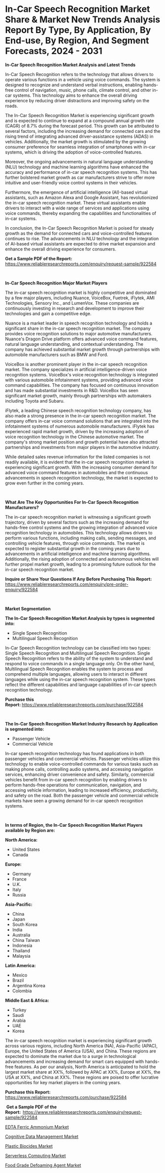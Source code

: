 <p><h1>In-Car Speech Recognition Market Share & Market New Trends Analysis Report By Type, By Application, By End-use, By Region, And Segment Forecasts, 2024 - 2031</h1></p><p><strong>In-Car Speech Recognition Market Analysis and Latest Trends</strong></p>
<p><p>In-Car Speech Recognition refers to the technology that allows drivers to operate various functions in a vehicle using voice commands. The system is designed to recognize and understand verbal instructions, enabling hands-free control of navigation, music, phone calls, climate control, and other in-car systems. This technology aims to enhance the overall driving experience by reducing driver distractions and improving safety on the roads.</p><p>The In-Car Speech Recognition Market is experiencing significant growth and is expected to continue to expand at a compound annual growth rate (CAGR) of 8.7% during the forecast period. This growth can be attributed to several factors, including the increasing demand for connected cars and the rising trend of integrating advanced driver-assistance systems (ADAS) in vehicles. Additionally, the market growth is stimulated by the growing consumer preference for seamless integration of smartphones with in-car systems, which is driving the adoption of voice-controlled features.</p><p>Moreover, the ongoing advancements in natural language understanding (NLU) technology and machine learning algorithms have enhanced the accuracy and performance of in-car speech recognition systems. This has further bolstered market growth as car manufacturers strive to offer more intuitive and user-friendly voice control systems in their vehicles.</p><p>Furthermore, the emergence of artificial intelligence (AI)-based virtual assistants, such as Amazon Alexa and Google Assistant, has revolutionized the in-car speech recognition market. These virtual assistants enable drivers to interact with a wide range of services and applications using voice commands, thereby expanding the capabilities and functionalities of in-car systems.</p><p>In conclusion, the In-Car Speech Recognition Market is poised for steady growth as the demand for connected cars and voice-controlled features continues to rise. The advancements in NLU technology and the integration of AI-based virtual assistants are expected to drive market expansion and enhance the overall driving experience for consumers.</p></p>
<p><strong>Get a Sample PDF of the Report:&nbsp;</strong> <a href="https://www.reliableresearchreports.com/enquiry/request-sample/922584">https://www.reliableresearchreports.com/enquiry/request-sample/922584</a></p>
<p>&nbsp;</p>
<p><strong>In-Car Speech Recognition Major Market Players</strong></p>
<p><p>The in-car speech recognition market is highly competitive and dominated by a few major players, including Nuance, VoiceBox, Fuetrek, iFlytek, AMI Technologies, Sensory Inc., and LumenVox. These companies are continuously investing in research and development to improve their technologies and gain a competitive edge.</p><p>Nuance is a market leader in speech recognition technology and holds a significant share in the in-car speech recognition market. The company provides voice recognition solutions to major automotive manufacturers. Nuance's Dragon Drive platform offers advanced voice command features, natural language understanding, and contextual understanding. The company has achieved substantial market growth through partnerships with automobile manufacturers such as BMW and Ford.</p><p>VoiceBox is another prominent player in the in-car speech recognition market. The company specializes in artificial intelligence-driven voice recognition systems. VoiceBox's voice recognition technology is integrated with various automobile infotainment systems, providing advanced voice command capabilities. The company has focused on continuous innovation and has made substantial investments in R&D. VoiceBox has seen significant market growth, mainly through partnerships with automakers including Toyota and Subaru.</p><p>iFlytek, a leading Chinese speech recognition technology company, has also made a strong presence in the in-car speech recognition market. The company offers in-car voice command solutions that are integrated into the infotainment systems of numerous automobile manufacturers. iFlytek has experienced rapid market growth, driven by the increasing adoption of voice recognition technology in the Chinese automotive market. The company's strong market position and growth potential have also attracted partnerships and investments from major players in the automotive industry.</p><p>While detailed sales revenue information for the listed companies is not readily available, it is evident that the in-car speech recognition market is experiencing significant growth. With the increasing consumer demand for advanced voice command features in automobiles and the continuous advancements in speech recognition technology, the market is expected to grow even further in the coming years.</p></p>
<p>&nbsp;</p>
<p><strong>What Are The Key Opportunities For In-Car Speech Recognition Manufacturers?</strong></p>
<p><p>The in-car speech recognition market is witnessing a significant growth trajectory, driven by several factors such as the increasing demand for hands-free control systems and the growing integration of advanced voice recognition technology in automobiles. This technology allows drivers to perform various functions, including making calls, sending messages, and controlling vehicle features, through voice commands. The market is expected to register substantial growth in the coming years due to advancements in artificial intelligence and machine learning algorithms. Additionally, the rising adoption of connected and autonomous vehicles will further propel market growth, leading to a promising future outlook for the in-car speech recognition market.</p></p>
<p><strong>Inquire or Share Your Questions If Any Before Purchasing This Report:</strong> <a href="https://www.reliableresearchreports.com/enquiry/pre-order-enquiry/922584">https://www.reliableresearchreports.com/enquiry/pre-order-enquiry/922584</a></p>
<p>&nbsp;</p>
<p><strong>Market Segmentation</strong></p>
<p><strong>The In-Car Speech Recognition Market Analysis by types is segmented into:</strong></p>
<p><ul><li>Single Speech Recognition</li><li>Multilingual Speech Recognition</li></ul></p>
<p><p>In-Car Speech Recognition technology can be classified into two types: Single Speech Recognition and Multilingual Speech Recognition. Single Speech Recognition refers to the ability of the system to understand and respond to voice commands in a single language only. On the other hand, Multilingual Speech Recognition enables the system to process and comprehend multiple languages, allowing users to interact in different languages while using the in-car speech recognition system. These types reflect the different capabilities and language capabilities of in-car speech recognition technology.</p></p>
<p><strong>Purchase this Report:&nbsp;</strong><a href="https://www.reliableresearchreports.com/purchase/922584">https://www.reliableresearchreports.com/purchase/922584</a></p>
<p>&nbsp;</p>
<p><strong>The In-Car Speech Recognition Market Industry Research by Application is segmented into:</strong></p>
<p><ul><li>Passenger Vehicle</li><li>Commercial Vehicle</li></ul></p>
<p><p>In-car speech recognition technology has found applications in both passenger vehicles and commercial vehicles. Passenger vehicles utilize this technology to enable voice-controlled commands for various tasks such as making phone calls, controlling audio systems, and accessing navigation services, enhancing driver convenience and safety. Similarly, commercial vehicles benefit from in-car speech recognition by enabling drivers to perform hands-free operations for communication, navigation, and accessing vehicle information, leading to increased efficiency, productivity, and safety on the road. Both the passenger vehicle and commercial vehicle markets have seen a growing demand for in-car speech recognition systems.</p></p>
<p>&nbsp;</p>
<p><strong>In terms of Region, the In-Car Speech Recognition Market Players available by Region are:</strong></p>
<p>
    <p> <strong> North America: </strong>
        <ul>
            <li>United States</li>
            <li>Canada</li>
        </ul>
        </p> 
    <p> <strong> Europe: </strong>
        <ul>
            <li>Germany</li>
            <li>France</li>
            <li>U.K.</li>
            <li>Italy</li>
            <li>Russia</li>
        </ul>
        </p> 
    <p> <strong> Asia-Pacific: </strong>
        <ul>
            <li>China</li>
            <li>Japan</li>
            <li>South Korea</li>
            <li>India</li>
            <li>Australia</li>
            <li>China Taiwan</li>
            <li>Indonesia</li>
            <li>Thailand</li>
            <li>Malaysia</li>
        </ul>
        </p> 
    <p> <strong> Latin America: </strong>
        <ul>
            <li>Mexico</li>
            <li>Brazil</li>
            <li>Argentina Korea</li>
            <li>Colombia</li>
        </ul>
        </p> 
    <p> <strong> Middle East & Africa: </strong>
        <ul>
            <li>Turkey</li>
            <li>Saudi</li>
            <li>Arabia</li>
            <li>UAE</li>
            <li>Korea</li>
        </ul>
    </p>
    </p>
<p><p>The in-car speech recognition market is experiencing significant growth across various regions, including North America (NA), Asia-Pacific (APAC), Europe, the United States of America (USA), and China. These regions are expected to dominate the market due to a surge in technological advancements and increasing demand for smart cars equipped with hands-free features. As per our analysis, North America is anticipated to hold the largest market share at XX%, followed by APAC at XX%, Europe at XX%, the USA at XX%, and China at XX%. These regions are poised to offer lucrative opportunities for key market players in the coming years.</p></p>
<p><strong>Purchase this Report: </strong><a href="https://www.reliableresearchreports.com/purchase/922584">https://www.reliableresearchreports.com/purchase/922584</a></p>
<p>&nbsp;<strong>Get a Sample PDF of the Report:&nbsp;&nbsp;</strong><a href="https://www.reliableresearchreports.com/enquiry/request-sample/922584">https://www.reliableresearchreports.com/enquiry/request-sample/922584</a></p>
<p><strong></strong></p>
<p><p><a href="https://medium.com/@tyreekhuel2023/edta-ferric-ammonium-market-insight-market-trends-growth-forecasted-from-2024-to-2031-a604b04f5d5b">EDTA Ferric Ammonium Market</a></p><p><a href="https://github.com/dzharov81/Market-Research-Report-List-2/blob/main/cognitive-data-management-market.md">Cognitive Data Management Market</a></p><p><a href="https://medium.com/@tyreekhuel2023/plastic-biocides-market-share-evolution-and-market-growth-trends-2024-2031-66f6257c4352">Plastic Biocides Market</a></p><p><a href="https://github.com/ambrozg/Market-Research-Report-List-2/blob/main/serverless-computing-market.md">Serverless Computing Market</a></p><p><a href="https://medium.com/@craigholmes62/food-grade-defoaming-agent-market-analysis-and-sze-forecasted-for-period-from-2024-to-2031-438490fb85a3">Food Grade Defoaming Agent Market</a></p></p>